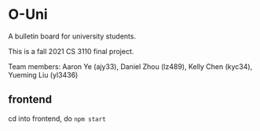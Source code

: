 # O-Uni
A bulletin board for university students. 

This is a fall 2021 CS 3110 final project. 

Team members: Aaron Ye (ajy33), Daniel Zhou (lz489), Kelly Chen (kyc34), Yueming Liu (yl3436)

## frontend
cd into frontend, do `npm start`